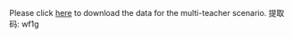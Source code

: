 Please click [here](https://pan.baidu.com/s/1EKqqE5Qj-dU3lT63nTKRRg) to download the data for the multi-teacher scenario.
提取码: wf1g
